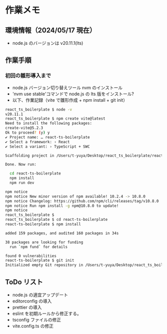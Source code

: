# 作業メモ

## 環境情報（2024/05/17 現在）

- node.js のバージョンは v20.11.1(lts)

## 作業手順

### 初回の雛形導入まで

- node.js バージョン切り替えツール nvm のインストール
- 'nvm use stable'コマンドで node.js の lts 版をインストール?
- 以下、作業記録（vite で雛形作成 + npm install + git init）

```sh
react_ts_boilerplate $ node -v
v20.11.1
react_ts_boilerplate $ npm create vite@latest
Need to install the following packages:
create-vite@5.2.3
Ok to proceed? (y) y
✔ Project name: … react-ts-boilerplate
✔ Select a framework: › React
✔ Select a variant: › TypeScript + SWC

Scaffolding project in /Users/t-yuya/Desktop/react_ts_boilerplate/react-ts-boilerplate...

Done. Now run:

  cd react-ts-boilerplate
  npm install
  npm run dev

npm notice
npm notice New minor version of npm available! 10.2.4 -> 10.8.0
npm notice Changelog: https://github.com/npm/cli/releases/tag/v10.8.0
npm notice Run npm install -g npm@10.8.0 to update!
npm notice
react_ts_boilerplate $
react_ts_boilerplate $ cd react-ts-boilerplate
react-ts-boilerplate $ npm install

added 159 packages, and audited 160 packages in 34s

38 packages are looking for funding
  run `npm fund` for details

found 0 vulnerabilities
react-ts-boilerplate $ git init
Initialized empty Git repository in /Users/t-yuya/Desktop/react_ts_boilerplate/react-ts-boilerplate/.git/

```

## ToDo リスト

- node.js の適宜アップデート
- editorconfig の導入
- prettier の導入
- eslint を初期ルールから修正する。
- tsconfig ファイルの修正
- vite.config.ts の修正
